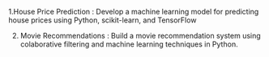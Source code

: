  1.House Price Prediction :
 Develop a machine learning model for predicting house prices using Python, scikit-learn, and TensorFlow


2. Movie Recommendations : Build a movie recommendation system using colaborative filtering and machine learning techniques in Python.

